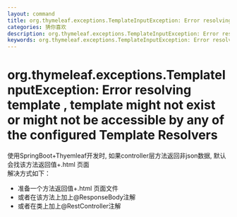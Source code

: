 ```yaml
---
layout: command
title: org.thymeleaf.exceptions.TemplateInputException: Error resolving template , template might not exist or might not be accessible by any of the configured Template Resolvers
categories: 猜你喜欢
description: org.thymeleaf.exceptions.TemplateInputException: Error resolving template , template might not exist or might not be accessible by any of the configured Template Resolvers
keywords: org.thymeleaf.exceptions.TemplateInputException: Error resolving template , template might not exist or might not be accessible by any of the configured Template Resolvers
---
```


# org.thymeleaf.exceptions.TemplateInputException: Error resolving template , template might not exist or might not be accessible by any of the configured Template Resolvers

使用SpringBoot+Thyemleaf开发时, 如果controller层方法返回非json数据, 默认会找该方法返回值+.html 页面  
解决方式如下：  
-  准备一个方法返回值+.html 页面文件
-  或者在该方法上加上@ResponseBody注解
-  或者在类上加上@RestController注解
